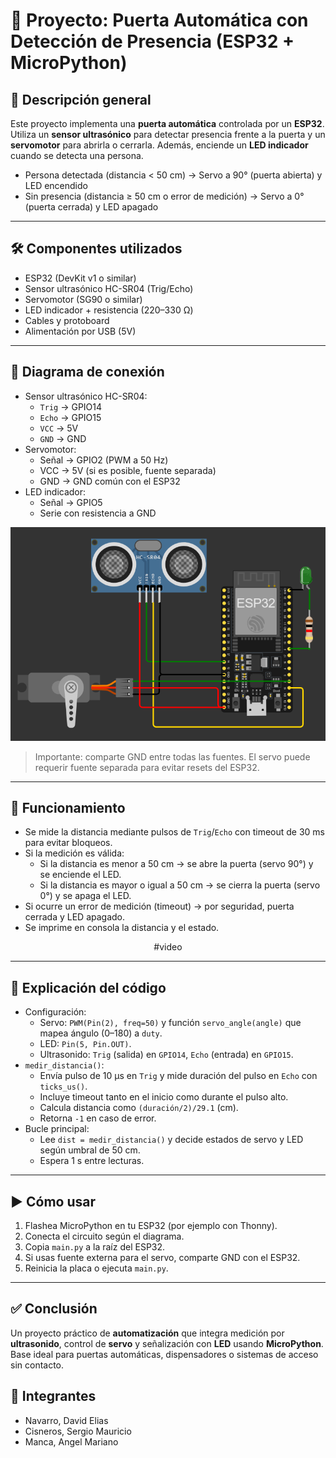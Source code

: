 # 🚪 Proyecto: Puerta Automática con Detección de Presencia (ESP32 + MicroPython)

## 🔧 Descripción general
Este proyecto implementa una **puerta automática** controlada por un **ESP32**. Utiliza un **sensor ultrasónico** para detectar presencia frente a la puerta y un **servomotor** para abrirla o cerrarla. Además, enciende un **LED indicador** cuando se detecta una persona.

- Persona detectada (distancia < 50 cm) → Servo a 90° (puerta abierta) y LED encendido
- Sin presencia (distancia ≥ 50 cm o error de medición) → Servo a 0° (puerta cerrada) y LED apagado

---

## 🛠 Componentes utilizados
- ESP32 (DevKit v1 o similar)
- Sensor ultrasónico HC-SR04 (Trig/Echo)
- Servomotor (SG90 o similar)
- LED indicador + resistencia (220–330 Ω)
- Cables y protoboard
- Alimentación por USB (5V)

---

## 🔌 Diagrama de conexión
- Sensor ultrasónico HC-SR04:
  - `Trig` → GPIO14
  - `Echo` → GPIO15
  - `VCC` → 5V
  - `GND` → GND
- Servomotor:
  - Señal → GPIO2 (PWM a 50 Hz)
  - VCC → 5V (si es posible, fuente separada)
  - GND → GND común con el ESP32
- LED indicador:
  - Señal → GPIO5
  - Serie con resistencia a GND

![Diagrama de conexión](./circuito.png)

> Importante: comparte GND entre todas las fuentes. El servo puede requerir fuente separada para evitar resets del ESP32.

---

## 📲 Funcionamiento
- Se mide la distancia mediante pulsos de `Trig`/`Echo` con timeout de 30 ms para evitar bloqueos.
- Si la medición es válida:
  - Si la distancia es menor a 50 cm → se abre la puerta (servo 90°) y se enciende el LED.
  - Si la distancia es mayor o igual a 50 cm → se cierra la puerta (servo 0°) y se apaga el LED.
- Si ocurre un error de medición (timeout) → por seguridad, puerta cerrada y LED apagado.
- Se imprime en consola la distancia y el estado.

<div align="center">

  #video

</div>

---

## 🧩 Explicación del código
- Configuración:
  - Servo: `PWM(Pin(2), freq=50)` y función `servo_angle(angle)` que mapea ángulo (0–180) a `duty`.
  - LED: `Pin(5, Pin.OUT)`.
  - Ultrasonido: `Trig` (salida) en `GPIO14`, `Echo` (entrada) en `GPIO15`.
- `medir_distancia()`:
  - Envía pulso de 10 µs en `Trig` y mide duración del pulso en `Echo` con `ticks_us()`.
  - Incluye timeout tanto en el inicio como durante el pulso alto.
  - Calcula distancia como `(duración/2)/29.1` (cm).
  - Retorna `-1` en caso de error.
- Bucle principal:
  - Lee `dist = medir_distancia()` y decide estados de servo y LED según umbral de 50 cm.
  - Espera 1 s entre lecturas.

---

## ▶️ Cómo usar
1. Flashea MicroPython en tu ESP32 (por ejemplo con Thonny).
2. Conecta el circuito según el diagrama.
3. Copia `main.py` a la raíz del ESP32.
4. Si usas fuente externa para el servo, comparte GND con el ESP32.
5. Reinicia la placa o ejecuta `main.py`.

---

## ✅ Conclusión
Un proyecto práctico de **automatización** que integra medición por **ultrasonido**, control de **servo** y señalización con **LED** usando **MicroPython**. Base ideal para puertas automáticas, dispensadores o sistemas de acceso sin contacto.

## 👥 Integrantes
- Navarro, David Elias
- Cisneros, Sergio Mauricio
- Manca, Angel Mariano
